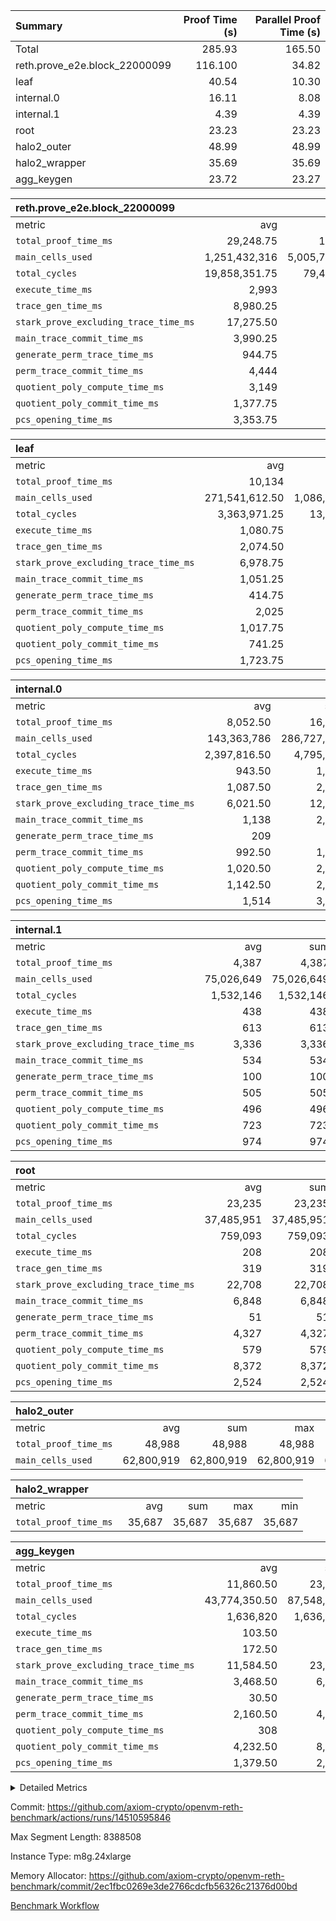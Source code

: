 | Summary | Proof Time (s) | Parallel Proof Time (s) |
|:---|---:|---:|
| Total |  285.93 |  165.50 |
| reth.prove_e2e.block_22000099 |  116.100 |  34.82 |
| leaf |  40.54 |  10.30 |
| internal.0 |  16.11 |  8.08 |
| internal.1 |  4.39 |  4.39 |
| root |  23.23 |  23.23 |
| halo2_outer |  48.99 |  48.99 |
| halo2_wrapper |  35.69 |  35.69 |
| agg_keygen |  23.72 |  23.27 |


| reth.prove_e2e.block_22000099 |||||
|:---|---:|---:|---:|---:|
|metric|avg|sum|max|min|
| `total_proof_time_ms ` |  29,248.75 |  116,995 |  34,818 |  25,557 |
| `main_cells_used     ` |  1,251,432,316 |  5,005,729,264 |  1,697,145,316 |  995,128,232 |
| `total_cycles        ` |  19,858,351.75 |  79,433,407 |  23,768,027 |  13,136,805 |
| `execute_time_ms     ` |  2,993 |  11,972 |  3,980 |  1,997 |
| `trace_gen_time_ms   ` |  8,980.25 |  35,921 |  10,255 |  7,056 |
| `stark_prove_excluding_trace_time_ms` |  17,275.50 |  69,102 |  20,860 |  14,210 |
| `main_trace_commit_time_ms` |  3,990.25 |  15,961 |  5,221 |  2,858 |
| `generate_perm_trace_time_ms` |  944.75 |  3,779 |  1,042 |  889 |
| `perm_trace_commit_time_ms` |  4,444 |  17,776 |  5,319 |  3,897 |
| `quotient_poly_compute_time_ms` |  3,149 |  12,596 |  4,229 |  2,105 |
| `quotient_poly_commit_time_ms` |  1,377.75 |  5,511 |  1,468 |  1,248 |
| `pcs_opening_time_ms ` |  3,353.75 |  13,415 |  3,593 |  3,090 |

| leaf |||||
|:---|---:|---:|---:|---:|
|metric|avg|sum|max|min|
| `total_proof_time_ms ` |  10,134 |  40,536 |  10,300 |  9,842 |
| `main_cells_used     ` |  271,541,612.50 |  1,086,166,450 |  278,595,987 |  250,809,302 |
| `total_cycles        ` |  3,363,971.25 |  13,455,885 |  3,461,146 |  3,077,195 |
| `execute_time_ms     ` |  1,080.75 |  4,323 |  1,107 |  1,007 |
| `trace_gen_time_ms   ` |  2,074.50 |  8,298 |  2,167 |  1,934 |
| `stark_prove_excluding_trace_time_ms` |  6,978.75 |  27,915 |  7,026 |  6,901 |
| `main_trace_commit_time_ms` |  1,051.25 |  4,205 |  1,059 |  1,036 |
| `generate_perm_trace_time_ms` |  414.75 |  1,659 |  427 |  402 |
| `perm_trace_commit_time_ms` |  2,025 |  8,100 |  2,036 |  2,010 |
| `quotient_poly_compute_time_ms` |  1,017.75 |  4,071 |  1,025 |  1,013 |
| `quotient_poly_commit_time_ms` |  741.25 |  2,965 |  745 |  736 |
| `pcs_opening_time_ms ` |  1,723.75 |  6,895 |  1,736 |  1,695 |

| internal.0 |||||
|:---|---:|---:|---:|---:|
|metric|avg|sum|max|min|
| `total_proof_time_ms ` |  8,052.50 |  16,105 |  8,080 |  8,025 |
| `main_cells_used     ` |  143,363,786 |  286,727,572 |  143,364,125 |  143,363,447 |
| `total_cycles        ` |  2,397,816.50 |  4,795,633 |  2,397,838 |  2,397,795 |
| `execute_time_ms     ` |  943.50 |  1,887 |  944 |  943 |
| `trace_gen_time_ms   ` |  1,087.50 |  2,175 |  1,103 |  1,072 |
| `stark_prove_excluding_trace_time_ms` |  6,021.50 |  12,043 |  6,033 |  6,010 |
| `main_trace_commit_time_ms` |  1,138 |  2,276 |  1,138 |  1,138 |
| `generate_perm_trace_time_ms` |  209 |  418 |  209 |  209 |
| `perm_trace_commit_time_ms` |  992.50 |  1,985 |  1,014 |  971 |
| `quotient_poly_compute_time_ms` |  1,020.50 |  2,041 |  1,024 |  1,017 |
| `quotient_poly_commit_time_ms` |  1,142.50 |  2,285 |  1,162 |  1,123 |
| `pcs_opening_time_ms ` |  1,514 |  3,028 |  1,526 |  1,502 |

| internal.1 |||||
|:---|---:|---:|---:|---:|
|metric|avg|sum|max|min|
| `total_proof_time_ms ` |  4,387 |  4,387 |  4,387 |  4,387 |
| `main_cells_used     ` |  75,026,649 |  75,026,649 |  75,026,649 |  75,026,649 |
| `total_cycles        ` |  1,532,146 |  1,532,146 |  1,532,146 |  1,532,146 |
| `execute_time_ms     ` |  438 |  438 |  438 |  438 |
| `trace_gen_time_ms   ` |  613 |  613 |  613 |  613 |
| `stark_prove_excluding_trace_time_ms` |  3,336 |  3,336 |  3,336 |  3,336 |
| `main_trace_commit_time_ms` |  534 |  534 |  534 |  534 |
| `generate_perm_trace_time_ms` |  100 |  100 |  100 |  100 |
| `perm_trace_commit_time_ms` |  505 |  505 |  505 |  505 |
| `quotient_poly_compute_time_ms` |  496 |  496 |  496 |  496 |
| `quotient_poly_commit_time_ms` |  723 |  723 |  723 |  723 |
| `pcs_opening_time_ms ` |  974 |  974 |  974 |  974 |

| root |||||
|:---|---:|---:|---:|---:|
|metric|avg|sum|max|min|
| `total_proof_time_ms ` |  23,235 |  23,235 |  23,235 |  23,235 |
| `main_cells_used     ` |  37,485,951 |  37,485,951 |  37,485,951 |  37,485,951 |
| `total_cycles        ` |  759,093 |  759,093 |  759,093 |  759,093 |
| `execute_time_ms     ` |  208 |  208 |  208 |  208 |
| `trace_gen_time_ms   ` |  319 |  319 |  319 |  319 |
| `stark_prove_excluding_trace_time_ms` |  22,708 |  22,708 |  22,708 |  22,708 |
| `main_trace_commit_time_ms` |  6,848 |  6,848 |  6,848 |  6,848 |
| `generate_perm_trace_time_ms` |  51 |  51 |  51 |  51 |
| `perm_trace_commit_time_ms` |  4,327 |  4,327 |  4,327 |  4,327 |
| `quotient_poly_compute_time_ms` |  579 |  579 |  579 |  579 |
| `quotient_poly_commit_time_ms` |  8,372 |  8,372 |  8,372 |  8,372 |
| `pcs_opening_time_ms ` |  2,524 |  2,524 |  2,524 |  2,524 |

| halo2_outer |||||
|:---|---:|---:|---:|---:|
|metric|avg|sum|max|min|
| `total_proof_time_ms ` |  48,988 |  48,988 |  48,988 |  48,988 |
| `main_cells_used     ` |  62,800,919 |  62,800,919 |  62,800,919 |  62,800,919 |

| halo2_wrapper |||||
|:---|---:|---:|---:|---:|
|metric|avg|sum|max|min|
| `total_proof_time_ms ` |  35,687 |  35,687 |  35,687 |  35,687 |

| agg_keygen |||||
|:---|---:|---:|---:|---:|
|metric|avg|sum|max|min|
| `total_proof_time_ms ` |  11,860.50 |  23,721 |  23,275 |  446 |
| `main_cells_used     ` |  43,774,350.50 |  87,548,701 |  86,882,785 |  665,916 |
| `total_cycles        ` |  1,636,820 |  1,636,820 |  1,636,820 |  1,636,820 |
| `execute_time_ms     ` |  103.50 |  207 |  207 |  0 |
| `trace_gen_time_ms   ` |  172.50 |  345 |  318 |  27 |
| `stark_prove_excluding_trace_time_ms` |  11,584.50 |  23,169 |  22,750 |  419 |
| `main_trace_commit_time_ms` |  3,468.50 |  6,937 |  6,885 |  52 |
| `generate_perm_trace_time_ms` |  30.50 |  61 |  51 |  10 |
| `perm_trace_commit_time_ms` |  2,160.50 |  4,321 |  4,272 |  49 |
| `quotient_poly_compute_time_ms` |  308 |  616 |  586 |  30 |
| `quotient_poly_commit_time_ms` |  4,232.50 |  8,465 |  8,403 |  62 |
| `pcs_opening_time_ms ` |  1,379.50 |  2,759 |  2,546 |  213 |



<details>
<summary>Detailed Metrics</summary>

| air_name | block_number | quotient_deg | interactions | constraints |
| --- | --- | --- | --- | --- |
| AccessAdapterAir<16> | 22000099 | 2 | 5 | 12 | 
| AccessAdapterAir<2> | 22000099 | 2 | 5 | 12 | 
| AccessAdapterAir<32> | 22000099 | 2 | 5 | 12 | 
| AccessAdapterAir<4> | 22000099 | 2 | 5 | 12 | 
| AccessAdapterAir<8> | 22000099 | 2 | 5 | 12 | 
| BitwiseOperationLookupAir<8> | 22000099 | 2 | 2 | 4 | 
| KeccakVmAir | 22000099 | 2 | 321 | 4,513 | 
| MemoryMerkleAir<8> | 22000099 | 2 | 4 | 39 | 
| PersistentBoundaryAir<8> | 22000099 | 2 | 3 | 7 | 
| PhantomAir | 22000099 | 2 | 3 | 5 | 
| Poseidon2PeripheryAir<BabyBearParameters>, 1> | 22000099 | 2 | 1 | 286 | 
| ProgramAir | 22000099 | 1 | 1 | 4 | 
| RangeTupleCheckerAir<2> | 22000099 | 1 | 1 | 4 | 
| Rv32HintStoreAir | 22000099 | 2 | 18 | 28 | 
| Sha256VmAir | 22000099 | 2 | 50 | 663 | 
| VariableRangeCheckerAir | 22000099 | 1 | 1 | 4 | 
| VmAirWrapper<Rv32BaseAluAdapterAir, BaseAluCoreAir<4, 8> | 22000099 | 2 | 20 | 37 | 
| VmAirWrapper<Rv32BaseAluAdapterAir, LessThanCoreAir<4, 8> | 22000099 | 2 | 18 | 40 | 
| VmAirWrapper<Rv32BaseAluAdapterAir, ShiftCoreAir<4, 8> | 22000099 | 2 | 24 | 91 | 
| VmAirWrapper<Rv32BranchAdapterAir, BranchEqualCoreAir<4> | 22000099 | 2 | 11 | 20 | 
| VmAirWrapper<Rv32BranchAdapterAir, BranchLessThanCoreAir<4, 8> | 22000099 | 2 | 13 | 35 | 
| VmAirWrapper<Rv32CondRdWriteAdapterAir, Rv32JalLuiCoreAir> | 22000099 | 2 | 10 | 18 | 
| VmAirWrapper<Rv32HeapAdapterAir<2, 32, 32>, BaseAluCoreAir<32, 8> | 22000099 | 2 | 61 | 126 | 
| VmAirWrapper<Rv32HeapAdapterAir<2, 32, 32>, LessThanCoreAir<32, 8> | 22000099 | 2 | 31 | 129 | 
| VmAirWrapper<Rv32HeapAdapterAir<2, 32, 32>, MultiplicationCoreAir<32, 8> | 22000099 | 2 | 61 | 57 | 
| VmAirWrapper<Rv32HeapAdapterAir<2, 32, 32>, ShiftCoreAir<32, 8> | 22000099 | 2 | 79 | 2,161 | 
| VmAirWrapper<Rv32HeapBranchAdapterAir<2, 32>, BranchEqualCoreAir<32> | 22000099 | 2 | 20 | 55 | 
| VmAirWrapper<Rv32HeapBranchAdapterAir<2, 32>, BranchLessThanCoreAir<32, 8> | 22000099 | 2 | 22 | 126 | 
| VmAirWrapper<Rv32IsEqualModAdapterAir<2, 1, 32, 32>, ModularIsEqualCoreAir<32, 4, 8> | 22000099 | 2 | 25 | 225 | 
| VmAirWrapper<Rv32IsEqualModAdapterAir<2, 3, 16, 48>, ModularIsEqualCoreAir<48, 4, 8> | 22000099 | 2 | 41 | 333 | 
| VmAirWrapper<Rv32JalrAdapterAir, Rv32JalrCoreAir> | 22000099 | 2 | 16 | 20 | 
| VmAirWrapper<Rv32LoadStoreAdapterAir, LoadSignExtendCoreAir<4, 8> | 22000099 | 2 | 18 | 33 | 
| VmAirWrapper<Rv32LoadStoreAdapterAir, LoadStoreCoreAir<4> | 22000099 | 2 | 17 | 40 | 
| VmAirWrapper<Rv32MultAdapterAir, DivRemCoreAir<4, 8> | 22000099 | 2 | 25 | 84 | 
| VmAirWrapper<Rv32MultAdapterAir, MulHCoreAir<4, 8> | 22000099 | 2 | 24 | 31 | 
| VmAirWrapper<Rv32MultAdapterAir, MultiplicationCoreAir<4, 8> | 22000099 | 2 | 19 | 19 | 
| VmAirWrapper<Rv32RdWriteAdapterAir, Rv32AuipcCoreAir> | 22000099 | 2 | 12 | 14 | 
| VmAirWrapper<Rv32VecHeapAdapterAir<1, 2, 2, 32, 32>, FieldExpressionCoreAir> | 22000099 | 2 | 415 | 480 | 
| VmAirWrapper<Rv32VecHeapAdapterAir<1, 6, 6, 16, 16>, FieldExpressionCoreAir> | 22000099 | 2 | 832 | 921 | 
| VmAirWrapper<Rv32VecHeapAdapterAir<2, 1, 1, 32, 32>, FieldExpressionCoreAir> | 22000099 | 2 | 158 | 190 | 
| VmAirWrapper<Rv32VecHeapAdapterAir<2, 2, 2, 32, 32>, FieldExpressionCoreAir> | 22000099 | 2 | 428 | 457 | 
| VmAirWrapper<Rv32VecHeapAdapterAir<2, 3, 3, 16, 16>, FieldExpressionCoreAir> | 22000099 | 2 | 246 | 288 | 
| VmAirWrapper<Rv32VecHeapAdapterAir<2, 6, 6, 16, 16>, FieldExpressionCoreAir> | 22000099 | 2 | 668 | 701 | 
| VmConnectorAir | 22000099 | 2 | 5 | 11 | 

| block_number | execute_time_ms |
| --- | --- |
| 22000099 | 207 | 

| group | air_name | block_number | rows | quotient_deg | prep_cols | perm_cols | main_cols | interactions | constraints | cells |
| --- | --- | --- | --- | --- | --- | --- | --- | --- | --- | --- |
| agg_keygen | AccessAdapterAir<16> | 22000099 |  | 2 |  |  |  | 5 | 12 |  | 
| agg_keygen | AccessAdapterAir<2> | 22000099 | 524,288 | 8 |  | 16 | 11 | 5 | 12 | 14,155,776 | 
| agg_keygen | AccessAdapterAir<32> | 22000099 |  | 2 |  |  |  | 5 | 12 |  | 
| agg_keygen | AccessAdapterAir<4> | 22000099 | 262,144 | 8 |  | 16 | 13 | 5 | 12 | 7,602,176 | 
| agg_keygen | AccessAdapterAir<8> | 22000099 | 8,192 | 8 |  | 16 | 17 | 5 | 12 | 270,336 | 
| agg_keygen | BitwiseOperationLookupAir<8> | 22000099 |  | 2 |  |  |  | 2 | 4 |  | 
| agg_keygen | FriReducedOpeningAir | 22000099 | 524,288 | 8 |  | 84 | 27 | 39 | 71 | 58,195,968 | 
| agg_keygen | JalRangeCheckAir | 22000099 | 65,536 | 8 |  | 28 | 12 | 9 | 14 | 2,621,440 | 
| agg_keygen | MemoryMerkleAir<8> | 22000099 |  | 2 |  |  |  | 4 | 39 |  | 
| agg_keygen | NativePoseidon2Air<BabyBearParameters>, 1> | 22000099 | 65,536 | 8 |  | 312 | 398 | 136 | 572 | 46,530,560 | 
| agg_keygen | PersistentBoundaryAir<8> | 22000099 |  | 2 |  |  |  | 3 | 7 |  | 
| agg_keygen | PhantomAir | 22000099 | 32,768 | 4 |  | 12 | 6 | 3 | 5 | 589,824 | 
| agg_keygen | Poseidon2PeripheryAir<BabyBearParameters>, 1> | 22000099 |  | 2 |  |  |  | 1 | 286 |  | 
| agg_keygen | ProgramAir | 22000099 | 131,072 | 1 |  | 8 | 10 | 1 | 4 | 2,359,296 | 
| agg_keygen | RangeTupleCheckerAir<2> | 22000099 |  | 1 |  |  |  | 1 | 4 |  | 
| agg_keygen | Rv32HintStoreAir | 22000099 |  | 2 |  |  |  | 18 | 28 |  | 
| agg_keygen | VariableRangeCheckerAir | 22000099 | 262,144 | 1 | 2 | 8 | 1 | 1 | 4 | 2,359,296 | 
| agg_keygen | VmAirWrapper<AluNativeAdapterAir, FieldArithmeticCoreAir> | 22000099 | 1,048,576 | 8 |  | 36 | 29 | 15 | 27 | 68,157,440 | 
| agg_keygen | VmAirWrapper<BranchNativeAdapterAir, BranchEqualCoreAir<1> | 22000099 | 262,144 | 8 |  | 28 | 23 | 11 | 25 | 13,369,344 | 
| agg_keygen | VmAirWrapper<NativeAdapterAir<2, 0>, PublicValuesCoreAir> | 22000099 | 64 | 8 |  | 28 | 27 | 11 | 30 | 3,520 | 
| agg_keygen | VmAirWrapper<NativeLoadStoreAdapterAir<1>, NativeLoadStoreCoreAir<1> | 22000099 | 524,288 | 8 |  | 40 | 21 | 15 | 20 | 31,981,568 | 
| agg_keygen | VmAirWrapper<NativeLoadStoreAdapterAir<4>, NativeLoadStoreCoreAir<4> | 22000099 | 131,072 | 8 |  | 40 | 27 | 15 | 20 | 8,781,824 | 
| agg_keygen | VmAirWrapper<NativeVectorizedAdapterAir<4>, FieldExtensionCoreAir> | 22000099 | 131,072 | 8 |  | 36 | 38 | 15 | 27 | 9,699,328 | 
| agg_keygen | VmAirWrapper<Rv32BaseAluAdapterAir, BaseAluCoreAir<4, 8> | 22000099 |  | 2 |  |  |  | 20 | 37 |  | 
| agg_keygen | VmAirWrapper<Rv32BaseAluAdapterAir, LessThanCoreAir<4, 8> | 22000099 |  | 2 |  |  |  | 18 | 40 |  | 
| agg_keygen | VmAirWrapper<Rv32BaseAluAdapterAir, ShiftCoreAir<4, 8> | 22000099 |  | 2 |  |  |  | 24 | 91 |  | 
| agg_keygen | VmAirWrapper<Rv32BranchAdapterAir, BranchEqualCoreAir<4> | 22000099 |  | 2 |  |  |  | 11 | 20 |  | 
| agg_keygen | VmAirWrapper<Rv32BranchAdapterAir, BranchLessThanCoreAir<4, 8> | 22000099 |  | 2 |  |  |  | 13 | 35 |  | 
| agg_keygen | VmAirWrapper<Rv32CondRdWriteAdapterAir, Rv32JalLuiCoreAir> | 22000099 |  | 2 |  |  |  | 10 | 18 |  | 
| agg_keygen | VmAirWrapper<Rv32JalrAdapterAir, Rv32JalrCoreAir> | 22000099 |  | 2 |  |  |  | 16 | 20 |  | 
| agg_keygen | VmAirWrapper<Rv32LoadStoreAdapterAir, LoadSignExtendCoreAir<4, 8> | 22000099 |  | 2 |  |  |  | 18 | 33 |  | 
| agg_keygen | VmAirWrapper<Rv32LoadStoreAdapterAir, LoadStoreCoreAir<4> | 22000099 |  | 2 |  |  |  | 17 | 40 |  | 
| agg_keygen | VmAirWrapper<Rv32MultAdapterAir, DivRemCoreAir<4, 8> | 22000099 |  | 2 |  |  |  | 25 | 84 |  | 
| agg_keygen | VmAirWrapper<Rv32MultAdapterAir, MulHCoreAir<4, 8> | 22000099 |  | 2 |  |  |  | 24 | 31 |  | 
| agg_keygen | VmAirWrapper<Rv32MultAdapterAir, MultiplicationCoreAir<4, 8> | 22000099 |  | 2 |  |  |  | 19 | 19 |  | 
| agg_keygen | VmAirWrapper<Rv32RdWriteAdapterAir, Rv32AuipcCoreAir> | 22000099 |  | 2 |  |  |  | 12 | 14 |  | 
| agg_keygen | VmConnectorAir | 22000099 | 2 | 8 | 1 | 16 | 5 | 5 | 11 | 42 | 
| agg_keygen | VolatileBoundaryAir | 22000099 | 131,072 | 8 |  | 20 | 12 | 7 | 19 | 4,194,304 | 

| group | air_name | block_number | idx | rows | prep_cols | perm_cols | main_cols | cells |
| --- | --- | --- | --- | --- | --- | --- | --- | --- |
| internal.0 | AccessAdapterAir<2> | 22000099 | 0 | 1,048,576 |  | 12 | 11 | 24,117,248 | 
| internal.0 | AccessAdapterAir<2> | 22000099 | 1 | 1,048,576 |  | 12 | 11 | 24,117,248 | 
| internal.0 | AccessAdapterAir<4> | 22000099 | 0 | 262,144 |  | 12 | 13 | 6,553,600 | 
| internal.0 | AccessAdapterAir<4> | 22000099 | 1 | 262,144 |  | 12 | 13 | 6,553,600 | 
| internal.0 | AccessAdapterAir<8> | 22000099 | 0 | 8,192 |  | 12 | 17 | 237,568 | 
| internal.0 | AccessAdapterAir<8> | 22000099 | 1 | 8,192 |  | 12 | 17 | 237,568 | 
| internal.0 | FriReducedOpeningAir | 22000099 | 0 | 1,048,576 |  | 44 | 27 | 74,448,896 | 
| internal.0 | FriReducedOpeningAir | 22000099 | 1 | 1,048,576 |  | 44 | 27 | 74,448,896 | 
| internal.0 | JalRangeCheckAir | 22000099 | 0 | 131,072 |  | 16 | 12 | 3,670,016 | 
| internal.0 | JalRangeCheckAir | 22000099 | 1 | 131,072 |  | 16 | 12 | 3,670,016 | 
| internal.0 | NativePoseidon2Air<BabyBearParameters>, 1> | 22000099 | 0 | 262,144 |  | 160 | 398 | 146,276,352 | 
| internal.0 | NativePoseidon2Air<BabyBearParameters>, 1> | 22000099 | 1 | 262,144 |  | 160 | 398 | 146,276,352 | 
| internal.0 | PhantomAir | 22000099 | 0 | 65,536 |  | 8 | 6 | 917,504 | 
| internal.0 | PhantomAir | 22000099 | 1 | 65,536 |  | 8 | 6 | 917,504 | 
| internal.0 | ProgramAir | 22000099 | 0 | 131,072 |  | 8 | 10 | 2,359,296 | 
| internal.0 | ProgramAir | 22000099 | 1 | 131,072 |  | 8 | 10 | 2,359,296 | 
| internal.0 | VariableRangeCheckerAir | 22000099 | 0 | 262,144 | 2 | 8 | 1 | 2,359,296 | 
| internal.0 | VariableRangeCheckerAir | 22000099 | 1 | 262,144 | 2 | 8 | 1 | 2,359,296 | 
| internal.0 | VmAirWrapper<AluNativeAdapterAir, FieldArithmeticCoreAir> | 22000099 | 0 | 2,097,152 |  | 20 | 29 | 102,760,448 | 
| internal.0 | VmAirWrapper<AluNativeAdapterAir, FieldArithmeticCoreAir> | 22000099 | 1 | 2,097,152 |  | 20 | 29 | 102,760,448 | 
| internal.0 | VmAirWrapper<BranchNativeAdapterAir, BranchEqualCoreAir<1> | 22000099 | 0 | 262,144 |  | 16 | 23 | 10,223,616 | 
| internal.0 | VmAirWrapper<BranchNativeAdapterAir, BranchEqualCoreAir<1> | 22000099 | 1 | 262,144 |  | 16 | 23 | 10,223,616 | 
| internal.0 | VmAirWrapper<NativeAdapterAir<2, 0>, PublicValuesCoreAir> | 22000099 | 0 | 64 |  | 16 | 23 | 2,496 | 
| internal.0 | VmAirWrapper<NativeAdapterAir<2, 0>, PublicValuesCoreAir> | 22000099 | 1 | 64 |  | 16 | 23 | 2,496 | 
| internal.0 | VmAirWrapper<NativeLoadStoreAdapterAir<1>, NativeLoadStoreCoreAir<1> | 22000099 | 0 | 524,288 |  | 24 | 21 | 23,592,960 | 
| internal.0 | VmAirWrapper<NativeLoadStoreAdapterAir<1>, NativeLoadStoreCoreAir<1> | 22000099 | 1 | 524,288 |  | 24 | 21 | 23,592,960 | 
| internal.0 | VmAirWrapper<NativeLoadStoreAdapterAir<4>, NativeLoadStoreCoreAir<4> | 22000099 | 0 | 262,144 |  | 24 | 27 | 13,369,344 | 
| internal.0 | VmAirWrapper<NativeLoadStoreAdapterAir<4>, NativeLoadStoreCoreAir<4> | 22000099 | 1 | 262,144 |  | 24 | 27 | 13,369,344 | 
| internal.0 | VmAirWrapper<NativeVectorizedAdapterAir<4>, FieldExtensionCoreAir> | 22000099 | 0 | 262,144 |  | 20 | 38 | 15,204,352 | 
| internal.0 | VmAirWrapper<NativeVectorizedAdapterAir<4>, FieldExtensionCoreAir> | 22000099 | 1 | 262,144 |  | 20 | 38 | 15,204,352 | 
| internal.0 | VmConnectorAir | 22000099 | 0 | 2 | 1 | 12 | 5 | 34 | 
| internal.0 | VmConnectorAir | 22000099 | 1 | 2 | 1 | 12 | 5 | 34 | 
| internal.0 | VolatileBoundaryAir | 22000099 | 0 | 262,144 |  | 12 | 12 | 6,291,456 | 
| internal.0 | VolatileBoundaryAir | 22000099 | 1 | 262,144 |  | 12 | 12 | 6,291,456 | 
| internal.1 | AccessAdapterAir<2> | 22000099 | 2 | 524,288 |  | 12 | 11 | 12,058,624 | 
| internal.1 | AccessAdapterAir<4> | 22000099 | 2 | 262,144 |  | 12 | 13 | 6,553,600 | 
| internal.1 | AccessAdapterAir<8> | 22000099 | 2 | 8,192 |  | 12 | 17 | 237,568 | 
| internal.1 | FriReducedOpeningAir | 22000099 | 2 | 262,144 |  | 44 | 27 | 18,612,224 | 
| internal.1 | JalRangeCheckAir | 22000099 | 2 | 65,536 |  | 16 | 12 | 1,835,008 | 
| internal.1 | NativePoseidon2Air<BabyBearParameters>, 1> | 22000099 | 2 | 65,536 |  | 160 | 398 | 36,569,088 | 
| internal.1 | PhantomAir | 22000099 | 2 | 16,384 |  | 8 | 6 | 229,376 | 
| internal.1 | ProgramAir | 22000099 | 2 | 131,072 |  | 8 | 10 | 2,359,296 | 
| internal.1 | VariableRangeCheckerAir | 22000099 | 2 | 262,144 | 2 | 8 | 1 | 2,359,296 | 
| internal.1 | VmAirWrapper<AluNativeAdapterAir, FieldArithmeticCoreAir> | 22000099 | 2 | 1,048,576 |  | 20 | 29 | 51,380,224 | 
| internal.1 | VmAirWrapper<BranchNativeAdapterAir, BranchEqualCoreAir<1> | 22000099 | 2 | 262,144 |  | 16 | 23 | 10,223,616 | 
| internal.1 | VmAirWrapper<NativeAdapterAir<2, 0>, PublicValuesCoreAir> | 22000099 | 2 | 64 |  | 16 | 23 | 2,496 | 
| internal.1 | VmAirWrapper<NativeLoadStoreAdapterAir<1>, NativeLoadStoreCoreAir<1> | 22000099 | 2 | 524,288 |  | 24 | 21 | 23,592,960 | 
| internal.1 | VmAirWrapper<NativeLoadStoreAdapterAir<4>, NativeLoadStoreCoreAir<4> | 22000099 | 2 | 131,072 |  | 24 | 27 | 6,684,672 | 
| internal.1 | VmAirWrapper<NativeVectorizedAdapterAir<4>, FieldExtensionCoreAir> | 22000099 | 2 | 131,072 |  | 20 | 38 | 7,602,176 | 
| internal.1 | VmConnectorAir | 22000099 | 2 | 2 | 1 | 12 | 5 | 34 | 
| internal.1 | VolatileBoundaryAir | 22000099 | 2 | 131,072 |  | 12 | 12 | 3,145,728 | 
| leaf | AccessAdapterAir<2> | 22000099 | 0 | 2,097,152 |  | 16 | 11 | 56,623,104 | 
| leaf | AccessAdapterAir<2> | 22000099 | 1 | 2,097,152 |  | 16 | 11 | 56,623,104 | 
| leaf | AccessAdapterAir<2> | 22000099 | 2 | 2,097,152 |  | 16 | 11 | 56,623,104 | 
| leaf | AccessAdapterAir<2> | 22000099 | 3 | 2,097,152 |  | 16 | 11 | 56,623,104 | 
| leaf | AccessAdapterAir<4> | 22000099 | 0 | 1,048,576 |  | 16 | 13 | 30,408,704 | 
| leaf | AccessAdapterAir<4> | 22000099 | 1 | 1,048,576 |  | 16 | 13 | 30,408,704 | 
| leaf | AccessAdapterAir<4> | 22000099 | 2 | 1,048,576 |  | 16 | 13 | 30,408,704 | 
| leaf | AccessAdapterAir<4> | 22000099 | 3 | 1,048,576 |  | 16 | 13 | 30,408,704 | 
| leaf | AccessAdapterAir<8> | 22000099 | 0 | 32,768 |  | 16 | 17 | 1,081,344 | 
| leaf | AccessAdapterAir<8> | 22000099 | 1 | 32,768 |  | 16 | 17 | 1,081,344 | 
| leaf | AccessAdapterAir<8> | 22000099 | 2 | 32,768 |  | 16 | 17 | 1,081,344 | 
| leaf | AccessAdapterAir<8> | 22000099 | 3 | 32,768 |  | 16 | 17 | 1,081,344 | 
| leaf | FriReducedOpeningAir | 22000099 | 0 | 4,194,304 |  | 84 | 27 | 465,567,744 | 
| leaf | FriReducedOpeningAir | 22000099 | 1 | 4,194,304 |  | 84 | 27 | 465,567,744 | 
| leaf | FriReducedOpeningAir | 22000099 | 2 | 4,194,304 |  | 84 | 27 | 465,567,744 | 
| leaf | FriReducedOpeningAir | 22000099 | 3 | 4,194,304 |  | 84 | 27 | 465,567,744 | 
| leaf | JalRangeCheckAir | 22000099 | 0 | 65,536 |  | 28 | 12 | 2,621,440 | 
| leaf | JalRangeCheckAir | 22000099 | 1 | 65,536 |  | 28 | 12 | 2,621,440 | 
| leaf | JalRangeCheckAir | 22000099 | 2 | 65,536 |  | 28 | 12 | 2,621,440 | 
| leaf | JalRangeCheckAir | 22000099 | 3 | 65,536 |  | 28 | 12 | 2,621,440 | 
| leaf | NativePoseidon2Air<BabyBearParameters>, 1> | 22000099 | 0 | 262,144 |  | 312 | 398 | 186,122,240 | 
| leaf | NativePoseidon2Air<BabyBearParameters>, 1> | 22000099 | 1 | 262,144 |  | 312 | 398 | 186,122,240 | 
| leaf | NativePoseidon2Air<BabyBearParameters>, 1> | 22000099 | 2 | 262,144 |  | 312 | 398 | 186,122,240 | 
| leaf | NativePoseidon2Air<BabyBearParameters>, 1> | 22000099 | 3 | 262,144 |  | 312 | 398 | 186,122,240 | 
| leaf | PhantomAir | 22000099 | 0 | 32,768 |  | 12 | 6 | 589,824 | 
| leaf | PhantomAir | 22000099 | 1 | 32,768 |  | 12 | 6 | 589,824 | 
| leaf | PhantomAir | 22000099 | 2 | 32,768 |  | 12 | 6 | 589,824 | 
| leaf | PhantomAir | 22000099 | 3 | 32,768 |  | 12 | 6 | 589,824 | 
| leaf | ProgramAir | 22000099 | 0 | 2,097,152 |  | 8 | 10 | 37,748,736 | 
| leaf | ProgramAir | 22000099 | 1 | 2,097,152 |  | 8 | 10 | 37,748,736 | 
| leaf | ProgramAir | 22000099 | 2 | 2,097,152 |  | 8 | 10 | 37,748,736 | 
| leaf | ProgramAir | 22000099 | 3 | 2,097,152 |  | 8 | 10 | 37,748,736 | 
| leaf | VariableRangeCheckerAir | 22000099 | 0 | 262,144 | 2 | 8 | 1 | 2,359,296 | 
| leaf | VariableRangeCheckerAir | 22000099 | 1 | 262,144 | 2 | 8 | 1 | 2,359,296 | 
| leaf | VariableRangeCheckerAir | 22000099 | 2 | 262,144 | 2 | 8 | 1 | 2,359,296 | 
| leaf | VariableRangeCheckerAir | 22000099 | 3 | 262,144 | 2 | 8 | 1 | 2,359,296 | 
| leaf | VmAirWrapper<AluNativeAdapterAir, FieldArithmeticCoreAir> | 22000099 | 0 | 2,097,152 |  | 36 | 29 | 136,314,880 | 
| leaf | VmAirWrapper<AluNativeAdapterAir, FieldArithmeticCoreAir> | 22000099 | 1 | 2,097,152 |  | 36 | 29 | 136,314,880 | 
| leaf | VmAirWrapper<AluNativeAdapterAir, FieldArithmeticCoreAir> | 22000099 | 2 | 2,097,152 |  | 36 | 29 | 136,314,880 | 
| leaf | VmAirWrapper<AluNativeAdapterAir, FieldArithmeticCoreAir> | 22000099 | 3 | 2,097,152 |  | 36 | 29 | 136,314,880 | 
| leaf | VmAirWrapper<BranchNativeAdapterAir, BranchEqualCoreAir<1> | 22000099 | 0 | 524,288 |  | 28 | 23 | 26,738,688 | 
| leaf | VmAirWrapper<BranchNativeAdapterAir, BranchEqualCoreAir<1> | 22000099 | 1 | 524,288 |  | 28 | 23 | 26,738,688 | 
| leaf | VmAirWrapper<BranchNativeAdapterAir, BranchEqualCoreAir<1> | 22000099 | 2 | 524,288 |  | 28 | 23 | 26,738,688 | 
| leaf | VmAirWrapper<BranchNativeAdapterAir, BranchEqualCoreAir<1> | 22000099 | 3 | 524,288 |  | 28 | 23 | 26,738,688 | 
| leaf | VmAirWrapper<NativeAdapterAir<2, 0>, PublicValuesCoreAir> | 22000099 | 0 | 64 |  | 28 | 27 | 3,520 | 
| leaf | VmAirWrapper<NativeAdapterAir<2, 0>, PublicValuesCoreAir> | 22000099 | 1 | 64 |  | 28 | 27 | 3,520 | 
| leaf | VmAirWrapper<NativeAdapterAir<2, 0>, PublicValuesCoreAir> | 22000099 | 2 | 64 |  | 28 | 27 | 3,520 | 
| leaf | VmAirWrapper<NativeAdapterAir<2, 0>, PublicValuesCoreAir> | 22000099 | 3 | 64 |  | 28 | 27 | 3,520 | 
| leaf | VmAirWrapper<NativeLoadStoreAdapterAir<1>, NativeLoadStoreCoreAir<1> | 22000099 | 0 | 1,048,576 |  | 40 | 21 | 63,963,136 | 
| leaf | VmAirWrapper<NativeLoadStoreAdapterAir<1>, NativeLoadStoreCoreAir<1> | 22000099 | 1 | 1,048,576 |  | 40 | 21 | 63,963,136 | 
| leaf | VmAirWrapper<NativeLoadStoreAdapterAir<1>, NativeLoadStoreCoreAir<1> | 22000099 | 2 | 1,048,576 |  | 40 | 21 | 63,963,136 | 
| leaf | VmAirWrapper<NativeLoadStoreAdapterAir<1>, NativeLoadStoreCoreAir<1> | 22000099 | 3 | 1,048,576 |  | 40 | 21 | 63,963,136 | 
| leaf | VmAirWrapper<NativeLoadStoreAdapterAir<4>, NativeLoadStoreCoreAir<4> | 22000099 | 0 | 262,144 |  | 40 | 27 | 17,563,648 | 
| leaf | VmAirWrapper<NativeLoadStoreAdapterAir<4>, NativeLoadStoreCoreAir<4> | 22000099 | 1 | 262,144 |  | 40 | 27 | 17,563,648 | 
| leaf | VmAirWrapper<NativeLoadStoreAdapterAir<4>, NativeLoadStoreCoreAir<4> | 22000099 | 2 | 262,144 |  | 40 | 27 | 17,563,648 | 
| leaf | VmAirWrapper<NativeLoadStoreAdapterAir<4>, NativeLoadStoreCoreAir<4> | 22000099 | 3 | 262,144 |  | 40 | 27 | 17,563,648 | 
| leaf | VmAirWrapper<NativeVectorizedAdapterAir<4>, FieldExtensionCoreAir> | 22000099 | 0 | 262,144 |  | 36 | 38 | 19,398,656 | 
| leaf | VmAirWrapper<NativeVectorizedAdapterAir<4>, FieldExtensionCoreAir> | 22000099 | 1 | 524,288 |  | 36 | 38 | 38,797,312 | 
| leaf | VmAirWrapper<NativeVectorizedAdapterAir<4>, FieldExtensionCoreAir> | 22000099 | 2 | 524,288 |  | 36 | 38 | 38,797,312 | 
| leaf | VmAirWrapper<NativeVectorizedAdapterAir<4>, FieldExtensionCoreAir> | 22000099 | 3 | 524,288 |  | 36 | 38 | 38,797,312 | 
| leaf | VmConnectorAir | 22000099 | 0 | 2 | 1 | 16 | 5 | 42 | 
| leaf | VmConnectorAir | 22000099 | 1 | 2 | 1 | 16 | 5 | 42 | 
| leaf | VmConnectorAir | 22000099 | 2 | 2 | 1 | 16 | 5 | 42 | 
| leaf | VmConnectorAir | 22000099 | 3 | 2 | 1 | 16 | 5 | 42 | 
| leaf | VolatileBoundaryAir | 22000099 | 0 | 1,048,576 |  | 20 | 12 | 33,554,432 | 
| leaf | VolatileBoundaryAir | 22000099 | 1 | 1,048,576 |  | 20 | 12 | 33,554,432 | 
| leaf | VolatileBoundaryAir | 22000099 | 2 | 1,048,576 |  | 20 | 12 | 33,554,432 | 
| leaf | VolatileBoundaryAir | 22000099 | 3 | 1,048,576 |  | 20 | 12 | 33,554,432 | 
| root | AccessAdapterAir<2> | 22000099 | 0 | 262,144 |  | 8 | 11 | 4,980,736 | 
| root | AccessAdapterAir<4> | 22000099 | 0 | 131,072 |  | 8 | 13 | 2,752,512 | 
| root | AccessAdapterAir<8> | 22000099 | 0 | 4,096 |  | 8 | 17 | 102,400 | 
| root | FriReducedOpeningAir | 22000099 | 0 | 131,072 |  | 24 | 27 | 6,684,672 | 
| root | JalRangeCheckAir | 22000099 | 0 | 32,768 |  | 12 | 12 | 786,432 | 
| root | NativePoseidon2Air<BabyBearParameters>, 1> | 22000099 | 0 | 32,768 |  | 84 | 398 | 15,794,176 | 
| root | PhantomAir | 22000099 | 0 | 8,192 |  | 8 | 6 | 114,688 | 
| root | ProgramAir | 22000099 | 0 | 131,072 |  | 8 | 10 | 2,359,296 | 
| root | VariableRangeCheckerAir | 22000099 | 0 | 262,144 | 2 | 8 | 1 | 2,359,296 | 
| root | VmAirWrapper<AluNativeAdapterAir, FieldArithmeticCoreAir> | 22000099 | 0 | 524,288 |  | 12 | 29 | 21,495,808 | 
| root | VmAirWrapper<BranchNativeAdapterAir, BranchEqualCoreAir<1> | 22000099 | 0 | 131,072 |  | 12 | 23 | 4,587,520 | 
| root | VmAirWrapper<NativeAdapterAir<2, 0>, PublicValuesCoreAir> | 22000099 | 0 | 64 |  | 12 | 22 | 2,176 | 
| root | VmAirWrapper<NativeLoadStoreAdapterAir<1>, NativeLoadStoreCoreAir<1> | 22000099 | 0 | 262,144 |  | 16 | 21 | 9,699,328 | 
| root | VmAirWrapper<NativeLoadStoreAdapterAir<4>, NativeLoadStoreCoreAir<4> | 22000099 | 0 | 65,536 |  | 16 | 27 | 2,818,048 | 
| root | VmAirWrapper<NativeVectorizedAdapterAir<4>, FieldExtensionCoreAir> | 22000099 | 0 | 65,536 |  | 12 | 38 | 3,276,800 | 
| root | VmConnectorAir | 22000099 | 0 | 2 | 1 | 8 | 5 | 26 | 
| root | VolatileBoundaryAir | 22000099 | 0 | 131,072 |  | 8 | 12 | 2,621,440 | 

| group | air_name | block_number | segment | rows | prep_cols | perm_cols | main_cols | cells |
| --- | --- | --- | --- | --- | --- | --- | --- | --- |
| agg_keygen | AccessAdapterAir<16> | 22000099 | 0 | 1 |  | 16 | 25 | 41 | 
| agg_keygen | AccessAdapterAir<2> | 22000099 | 0 | 1 |  | 16 | 11 | 27 | 
| agg_keygen | AccessAdapterAir<32> | 22000099 | 0 | 1 |  | 16 | 41 | 57 | 
| agg_keygen | AccessAdapterAir<4> | 22000099 | 0 | 1 |  | 16 | 13 | 29 | 
| agg_keygen | AccessAdapterAir<8> | 22000099 | 0 | 1 |  | 16 | 17 | 33 | 
| agg_keygen | BitwiseOperationLookupAir<8> | 22000099 | 0 | 65,536 | 3 | 8 | 2 | 655,360 | 
| agg_keygen | MemoryMerkleAir<8> | 22000099 | 0 | 64 |  | 16 | 32 | 3,072 | 
| agg_keygen | PersistentBoundaryAir<8> | 22000099 | 0 | 1 |  | 12 | 20 | 32 | 
| agg_keygen | PhantomAir | 22000099 | 0 | 1 |  | 12 | 6 | 18 | 
| agg_keygen | Poseidon2PeripheryAir<BabyBearParameters>, 1> | 22000099 | 0 | 32 |  | 8 | 300 | 9,856 | 
| agg_keygen | ProgramAir | 22000099 | 0 | 1 |  | 8 | 10 | 18 | 
| agg_keygen | RangeTupleCheckerAir<2> | 22000099 | 0 | 524,288 | 2 | 8 | 1 | 4,718,592 | 
| agg_keygen | Rv32HintStoreAir | 22000099 | 0 | 1 |  | 44 | 32 | 76 | 
| agg_keygen | VariableRangeCheckerAir | 22000099 | 0 | 262,144 | 2 | 8 | 1 | 2,359,296 | 
| agg_keygen | VmAirWrapper<Rv32BaseAluAdapterAir, BaseAluCoreAir<4, 8> | 22000099 | 0 | 1 |  | 52 | 36 | 88 | 
| agg_keygen | VmAirWrapper<Rv32BaseAluAdapterAir, LessThanCoreAir<4, 8> | 22000099 | 0 | 1 |  | 40 | 37 | 77 | 
| agg_keygen | VmAirWrapper<Rv32BaseAluAdapterAir, ShiftCoreAir<4, 8> | 22000099 | 0 | 1 |  | 52 | 53 | 105 | 
| agg_keygen | VmAirWrapper<Rv32BranchAdapterAir, BranchEqualCoreAir<4> | 22000099 | 0 | 1 |  | 28 | 26 | 54 | 
| agg_keygen | VmAirWrapper<Rv32BranchAdapterAir, BranchLessThanCoreAir<4, 8> | 22000099 | 0 | 1 |  | 32 | 32 | 64 | 
| agg_keygen | VmAirWrapper<Rv32CondRdWriteAdapterAir, Rv32JalLuiCoreAir> | 22000099 | 0 | 1 |  | 28 | 18 | 46 | 
| agg_keygen | VmAirWrapper<Rv32JalrAdapterAir, Rv32JalrCoreAir> | 22000099 | 0 | 1 |  | 36 | 28 | 64 | 
| agg_keygen | VmAirWrapper<Rv32LoadStoreAdapterAir, LoadSignExtendCoreAir<4, 8> | 22000099 | 0 | 1 |  | 52 | 36 | 88 | 
| agg_keygen | VmAirWrapper<Rv32LoadStoreAdapterAir, LoadStoreCoreAir<4> | 22000099 | 0 | 1 |  | 52 | 41 | 93 | 
| agg_keygen | VmAirWrapper<Rv32MultAdapterAir, DivRemCoreAir<4, 8> | 22000099 | 0 | 1 |  | 72 | 59 | 131 | 
| agg_keygen | VmAirWrapper<Rv32MultAdapterAir, MulHCoreAir<4, 8> | 22000099 | 0 | 1 |  | 72 | 39 | 111 | 
| agg_keygen | VmAirWrapper<Rv32MultAdapterAir, MultiplicationCoreAir<4, 8> | 22000099 | 0 | 1 |  | 52 | 31 | 83 | 
| agg_keygen | VmAirWrapper<Rv32RdWriteAdapterAir, Rv32AuipcCoreAir> | 22000099 | 0 | 1 |  | 28 | 20 | 48 | 
| agg_keygen | VmConnectorAir | 22000099 | 0 | 2 | 1 | 16 | 5 | 42 | 
| reth.prove_e2e.block_22000099 | AccessAdapterAir<16> | 22000099 | 0 | 64 |  | 16 | 25 | 2,624 | 
| reth.prove_e2e.block_22000099 | AccessAdapterAir<16> | 22000099 | 1 | 262,144 |  | 16 | 25 | 10,747,904 | 
| reth.prove_e2e.block_22000099 | AccessAdapterAir<16> | 22000099 | 2 | 262,144 |  | 16 | 25 | 10,747,904 | 
| reth.prove_e2e.block_22000099 | AccessAdapterAir<16> | 22000099 | 3 | 131,072 |  | 16 | 25 | 5,373,952 | 
| reth.prove_e2e.block_22000099 | AccessAdapterAir<2> | 22000099 | 1 | 64 |  | 16 | 11 | 1,728 | 
| reth.prove_e2e.block_22000099 | AccessAdapterAir<2> | 22000099 | 2 | 1,024 |  | 16 | 11 | 27,648 | 
| reth.prove_e2e.block_22000099 | AccessAdapterAir<2> | 22000099 | 3 | 131,072 |  | 16 | 11 | 3,538,944 | 
| reth.prove_e2e.block_22000099 | AccessAdapterAir<32> | 22000099 | 0 | 32 |  | 16 | 41 | 1,824 | 
| reth.prove_e2e.block_22000099 | AccessAdapterAir<32> | 22000099 | 1 | 131,072 |  | 16 | 41 | 7,471,104 | 
| reth.prove_e2e.block_22000099 | AccessAdapterAir<32> | 22000099 | 2 | 131,072 |  | 16 | 41 | 7,471,104 | 
| reth.prove_e2e.block_22000099 | AccessAdapterAir<32> | 22000099 | 3 | 65,536 |  | 16 | 41 | 3,735,552 | 
| reth.prove_e2e.block_22000099 | AccessAdapterAir<4> | 22000099 | 0 | 64 |  | 16 | 13 | 1,856 | 
| reth.prove_e2e.block_22000099 | AccessAdapterAir<4> | 22000099 | 1 | 32 |  | 16 | 13 | 928 | 
| reth.prove_e2e.block_22000099 | AccessAdapterAir<4> | 22000099 | 2 | 1,024 |  | 16 | 13 | 29,696 | 
| reth.prove_e2e.block_22000099 | AccessAdapterAir<4> | 22000099 | 3 | 65,536 |  | 16 | 13 | 1,900,544 | 
| reth.prove_e2e.block_22000099 | AccessAdapterAir<8> | 22000099 | 0 | 1,048,576 |  | 16 | 17 | 34,603,008 | 
| reth.prove_e2e.block_22000099 | AccessAdapterAir<8> | 22000099 | 1 | 2,097,152 |  | 16 | 17 | 69,206,016 | 
| reth.prove_e2e.block_22000099 | AccessAdapterAir<8> | 22000099 | 2 | 2,097,152 |  | 16 | 17 | 69,206,016 | 
| reth.prove_e2e.block_22000099 | AccessAdapterAir<8> | 22000099 | 3 | 1,048,576 |  | 16 | 17 | 34,603,008 | 
| reth.prove_e2e.block_22000099 | BitwiseOperationLookupAir<8> | 22000099 | 0 | 65,536 | 3 | 8 | 2 | 655,360 | 
| reth.prove_e2e.block_22000099 | BitwiseOperationLookupAir<8> | 22000099 | 1 | 65,536 | 3 | 8 | 2 | 655,360 | 
| reth.prove_e2e.block_22000099 | BitwiseOperationLookupAir<8> | 22000099 | 2 | 65,536 | 3 | 8 | 2 | 655,360 | 
| reth.prove_e2e.block_22000099 | BitwiseOperationLookupAir<8> | 22000099 | 3 | 65,536 | 3 | 8 | 2 | 655,360 | 
| reth.prove_e2e.block_22000099 | KeccakVmAir | 22000099 | 0 | 1 |  | 1,056 | 3,163 | 4,219 | 
| reth.prove_e2e.block_22000099 | KeccakVmAir | 22000099 | 1 | 262,144 |  | 1,056 | 3,163 | 1,105,985,536 | 
| reth.prove_e2e.block_22000099 | KeccakVmAir | 22000099 | 2 | 16,384 |  | 1,056 | 3,163 | 69,124,096 | 
| reth.prove_e2e.block_22000099 | KeccakVmAir | 22000099 | 3 | 262,144 |  | 1,056 | 3,163 | 1,105,985,536 | 
| reth.prove_e2e.block_22000099 | MemoryMerkleAir<8> | 22000099 | 0 | 1,048,576 |  | 16 | 32 | 50,331,648 | 
| reth.prove_e2e.block_22000099 | MemoryMerkleAir<8> | 22000099 | 1 | 1,048,576 |  | 16 | 32 | 50,331,648 | 
| reth.prove_e2e.block_22000099 | MemoryMerkleAir<8> | 22000099 | 2 | 1,048,576 |  | 16 | 32 | 50,331,648 | 
| reth.prove_e2e.block_22000099 | MemoryMerkleAir<8> | 22000099 | 3 | 1,048,576 |  | 16 | 32 | 50,331,648 | 
| reth.prove_e2e.block_22000099 | PersistentBoundaryAir<8> | 22000099 | 0 | 1,048,576 |  | 12 | 20 | 33,554,432 | 
| reth.prove_e2e.block_22000099 | PersistentBoundaryAir<8> | 22000099 | 1 | 1,048,576 |  | 12 | 20 | 33,554,432 | 
| reth.prove_e2e.block_22000099 | PersistentBoundaryAir<8> | 22000099 | 2 | 1,048,576 |  | 12 | 20 | 33,554,432 | 
| reth.prove_e2e.block_22000099 | PersistentBoundaryAir<8> | 22000099 | 3 | 1,048,576 |  | 12 | 20 | 33,554,432 | 
| reth.prove_e2e.block_22000099 | PhantomAir | 22000099 | 0 | 4 |  | 12 | 6 | 72 | 
| reth.prove_e2e.block_22000099 | PhantomAir | 22000099 | 1 | 128 |  | 12 | 6 | 2,304 | 
| reth.prove_e2e.block_22000099 | PhantomAir | 22000099 | 2 | 128 |  | 12 | 6 | 2,304 | 
| reth.prove_e2e.block_22000099 | PhantomAir | 22000099 | 3 | 32 |  | 12 | 6 | 576 | 
| reth.prove_e2e.block_22000099 | Poseidon2PeripheryAir<BabyBearParameters>, 1> | 22000099 | 0 | 1,048,576 |  | 8 | 300 | 322,961,408 | 
| reth.prove_e2e.block_22000099 | Poseidon2PeripheryAir<BabyBearParameters>, 1> | 22000099 | 1 | 1,048,576 |  | 8 | 300 | 322,961,408 | 
| reth.prove_e2e.block_22000099 | Poseidon2PeripheryAir<BabyBearParameters>, 1> | 22000099 | 2 | 524,288 |  | 8 | 300 | 161,480,704 | 
| reth.prove_e2e.block_22000099 | Poseidon2PeripheryAir<BabyBearParameters>, 1> | 22000099 | 3 | 1,048,576 |  | 8 | 300 | 322,961,408 | 
| reth.prove_e2e.block_22000099 | ProgramAir | 22000099 | 0 | 524,288 |  | 8 | 10 | 9,437,184 | 
| reth.prove_e2e.block_22000099 | ProgramAir | 22000099 | 1 | 524,288 |  | 8 | 10 | 9,437,184 | 
| reth.prove_e2e.block_22000099 | ProgramAir | 22000099 | 2 | 524,288 |  | 8 | 10 | 9,437,184 | 
| reth.prove_e2e.block_22000099 | ProgramAir | 22000099 | 3 | 524,288 |  | 8 | 10 | 9,437,184 | 
| reth.prove_e2e.block_22000099 | RangeTupleCheckerAir<2> | 22000099 | 0 | 2,097,152 | 2 | 8 | 1 | 18,874,368 | 
| reth.prove_e2e.block_22000099 | RangeTupleCheckerAir<2> | 22000099 | 1 | 2,097,152 | 2 | 8 | 1 | 18,874,368 | 
| reth.prove_e2e.block_22000099 | RangeTupleCheckerAir<2> | 22000099 | 2 | 2,097,152 | 2 | 8 | 1 | 18,874,368 | 
| reth.prove_e2e.block_22000099 | RangeTupleCheckerAir<2> | 22000099 | 3 | 2,097,152 | 2 | 8 | 1 | 18,874,368 | 
| reth.prove_e2e.block_22000099 | Rv32HintStoreAir | 22000099 | 0 | 524,288 |  | 44 | 32 | 39,845,888 | 
| reth.prove_e2e.block_22000099 | Rv32HintStoreAir | 22000099 | 1 | 524,288 |  | 44 | 32 | 39,845,888 | 
| reth.prove_e2e.block_22000099 | Rv32HintStoreAir | 22000099 | 2 | 256 |  | 44 | 32 | 19,456 | 
| reth.prove_e2e.block_22000099 | Rv32HintStoreAir | 22000099 | 3 | 32 |  | 44 | 32 | 2,432 | 
| reth.prove_e2e.block_22000099 | VariableRangeCheckerAir | 22000099 | 0 | 262,144 | 2 | 8 | 1 | 2,359,296 | 
| reth.prove_e2e.block_22000099 | VariableRangeCheckerAir | 22000099 | 1 | 262,144 | 2 | 8 | 1 | 2,359,296 | 
| reth.prove_e2e.block_22000099 | VariableRangeCheckerAir | 22000099 | 2 | 262,144 | 2 | 8 | 1 | 2,359,296 | 
| reth.prove_e2e.block_22000099 | VariableRangeCheckerAir | 22000099 | 3 | 262,144 | 2 | 8 | 1 | 2,359,296 | 
| reth.prove_e2e.block_22000099 | VmAirWrapper<Rv32BaseAluAdapterAir, BaseAluCoreAir<4, 8> | 22000099 | 0 | 8,388,608 |  | 52 | 36 | 738,197,504 | 
| reth.prove_e2e.block_22000099 | VmAirWrapper<Rv32BaseAluAdapterAir, BaseAluCoreAir<4, 8> | 22000099 | 1 | 8,388,608 |  | 52 | 36 | 738,197,504 | 
| reth.prove_e2e.block_22000099 | VmAirWrapper<Rv32BaseAluAdapterAir, BaseAluCoreAir<4, 8> | 22000099 | 2 | 8,388,608 |  | 52 | 36 | 738,197,504 | 
| reth.prove_e2e.block_22000099 | VmAirWrapper<Rv32BaseAluAdapterAir, BaseAluCoreAir<4, 8> | 22000099 | 3 | 8,388,608 |  | 52 | 36 | 738,197,504 | 
| reth.prove_e2e.block_22000099 | VmAirWrapper<Rv32BaseAluAdapterAir, LessThanCoreAir<4, 8> | 22000099 | 0 | 524,288 |  | 40 | 37 | 40,370,176 | 
| reth.prove_e2e.block_22000099 | VmAirWrapper<Rv32BaseAluAdapterAir, LessThanCoreAir<4, 8> | 22000099 | 1 | 524,288 |  | 40 | 37 | 40,370,176 | 
| reth.prove_e2e.block_22000099 | VmAirWrapper<Rv32BaseAluAdapterAir, LessThanCoreAir<4, 8> | 22000099 | 2 | 524,288 |  | 40 | 37 | 40,370,176 | 
| reth.prove_e2e.block_22000099 | VmAirWrapper<Rv32BaseAluAdapterAir, LessThanCoreAir<4, 8> | 22000099 | 3 | 524,288 |  | 40 | 37 | 40,370,176 | 
| reth.prove_e2e.block_22000099 | VmAirWrapper<Rv32BaseAluAdapterAir, ShiftCoreAir<4, 8> | 22000099 | 0 | 1,048,576 |  | 52 | 53 | 110,100,480 | 
| reth.prove_e2e.block_22000099 | VmAirWrapper<Rv32BaseAluAdapterAir, ShiftCoreAir<4, 8> | 22000099 | 1 | 2,097,152 |  | 52 | 53 | 220,200,960 | 
| reth.prove_e2e.block_22000099 | VmAirWrapper<Rv32BaseAluAdapterAir, ShiftCoreAir<4, 8> | 22000099 | 2 | 2,097,152 |  | 52 | 53 | 220,200,960 | 
| reth.prove_e2e.block_22000099 | VmAirWrapper<Rv32BaseAluAdapterAir, ShiftCoreAir<4, 8> | 22000099 | 3 | 1,048,576 |  | 52 | 53 | 110,100,480 | 
| reth.prove_e2e.block_22000099 | VmAirWrapper<Rv32BranchAdapterAir, BranchEqualCoreAir<4> | 22000099 | 0 | 2,097,152 |  | 28 | 26 | 113,246,208 | 
| reth.prove_e2e.block_22000099 | VmAirWrapper<Rv32BranchAdapterAir, BranchEqualCoreAir<4> | 22000099 | 1 | 2,097,152 |  | 28 | 26 | 113,246,208 | 
| reth.prove_e2e.block_22000099 | VmAirWrapper<Rv32BranchAdapterAir, BranchEqualCoreAir<4> | 22000099 | 2 | 2,097,152 |  | 28 | 26 | 113,246,208 | 
| reth.prove_e2e.block_22000099 | VmAirWrapper<Rv32BranchAdapterAir, BranchEqualCoreAir<4> | 22000099 | 3 | 2,097,152 |  | 28 | 26 | 113,246,208 | 
| reth.prove_e2e.block_22000099 | VmAirWrapper<Rv32BranchAdapterAir, BranchLessThanCoreAir<4, 8> | 22000099 | 0 | 1,048,576 |  | 32 | 32 | 67,108,864 | 
| reth.prove_e2e.block_22000099 | VmAirWrapper<Rv32BranchAdapterAir, BranchLessThanCoreAir<4, 8> | 22000099 | 1 | 2,097,152 |  | 32 | 32 | 134,217,728 | 
| reth.prove_e2e.block_22000099 | VmAirWrapper<Rv32BranchAdapterAir, BranchLessThanCoreAir<4, 8> | 22000099 | 2 | 4,194,304 |  | 32 | 32 | 268,435,456 | 
| reth.prove_e2e.block_22000099 | VmAirWrapper<Rv32BranchAdapterAir, BranchLessThanCoreAir<4, 8> | 22000099 | 3 | 524,288 |  | 32 | 32 | 33,554,432 | 
| reth.prove_e2e.block_22000099 | VmAirWrapper<Rv32CondRdWriteAdapterAir, Rv32JalLuiCoreAir> | 22000099 | 0 | 1,048,576 |  | 28 | 18 | 48,234,496 | 
| reth.prove_e2e.block_22000099 | VmAirWrapper<Rv32CondRdWriteAdapterAir, Rv32JalLuiCoreAir> | 22000099 | 1 | 524,288 |  | 28 | 18 | 24,117,248 | 
| reth.prove_e2e.block_22000099 | VmAirWrapper<Rv32CondRdWriteAdapterAir, Rv32JalLuiCoreAir> | 22000099 | 2 | 524,288 |  | 28 | 18 | 24,117,248 | 
| reth.prove_e2e.block_22000099 | VmAirWrapper<Rv32CondRdWriteAdapterAir, Rv32JalLuiCoreAir> | 22000099 | 3 | 262,144 |  | 28 | 18 | 12,058,624 | 
| reth.prove_e2e.block_22000099 | VmAirWrapper<Rv32HeapAdapterAir<2, 32, 32>, BaseAluCoreAir<32, 8> | 22000099 | 1 | 4,096 |  | 192 | 168 | 1,474,560 | 
| reth.prove_e2e.block_22000099 | VmAirWrapper<Rv32HeapAdapterAir<2, 32, 32>, BaseAluCoreAir<32, 8> | 22000099 | 2 | 16,384 |  | 192 | 168 | 5,898,240 | 
| reth.prove_e2e.block_22000099 | VmAirWrapper<Rv32HeapAdapterAir<2, 32, 32>, BaseAluCoreAir<32, 8> | 22000099 | 3 | 8,192 |  | 192 | 168 | 2,949,120 | 
| reth.prove_e2e.block_22000099 | VmAirWrapper<Rv32HeapAdapterAir<2, 32, 32>, LessThanCoreAir<32, 8> | 22000099 | 1 | 1,024 |  | 68 | 169 | 242,688 | 
| reth.prove_e2e.block_22000099 | VmAirWrapper<Rv32HeapAdapterAir<2, 32, 32>, LessThanCoreAir<32, 8> | 22000099 | 2 | 8,192 |  | 68 | 169 | 1,941,504 | 
| reth.prove_e2e.block_22000099 | VmAirWrapper<Rv32HeapAdapterAir<2, 32, 32>, LessThanCoreAir<32, 8> | 22000099 | 3 | 2,048 |  | 68 | 169 | 485,376 | 
| reth.prove_e2e.block_22000099 | VmAirWrapper<Rv32HeapAdapterAir<2, 32, 32>, MultiplicationCoreAir<32, 8> | 22000099 | 1 | 512 |  | 192 | 164 | 182,272 | 
| reth.prove_e2e.block_22000099 | VmAirWrapper<Rv32HeapAdapterAir<2, 32, 32>, MultiplicationCoreAir<32, 8> | 22000099 | 2 | 1,024 |  | 192 | 164 | 364,544 | 
| reth.prove_e2e.block_22000099 | VmAirWrapper<Rv32HeapAdapterAir<2, 32, 32>, MultiplicationCoreAir<32, 8> | 22000099 | 3 | 512 |  | 192 | 164 | 182,272 | 
| reth.prove_e2e.block_22000099 | VmAirWrapper<Rv32HeapAdapterAir<2, 32, 32>, ShiftCoreAir<32, 8> | 22000099 | 1 | 512 |  | 164 | 241 | 207,360 | 
| reth.prove_e2e.block_22000099 | VmAirWrapper<Rv32HeapAdapterAir<2, 32, 32>, ShiftCoreAir<32, 8> | 22000099 | 2 | 2,048 |  | 164 | 241 | 829,440 | 
| reth.prove_e2e.block_22000099 | VmAirWrapper<Rv32HeapAdapterAir<2, 32, 32>, ShiftCoreAir<32, 8> | 22000099 | 3 | 1,024 |  | 164 | 241 | 414,720 | 
| reth.prove_e2e.block_22000099 | VmAirWrapper<Rv32HeapBranchAdapterAir<2, 32>, BranchEqualCoreAir<32> | 22000099 | 1 | 4,096 |  | 48 | 124 | 704,512 | 
| reth.prove_e2e.block_22000099 | VmAirWrapper<Rv32HeapBranchAdapterAir<2, 32>, BranchEqualCoreAir<32> | 22000099 | 2 | 16,384 |  | 48 | 124 | 2,818,048 | 
| reth.prove_e2e.block_22000099 | VmAirWrapper<Rv32HeapBranchAdapterAir<2, 32>, BranchEqualCoreAir<32> | 22000099 | 3 | 4,096 |  | 48 | 124 | 704,512 | 
| reth.prove_e2e.block_22000099 | VmAirWrapper<Rv32IsEqualModAdapterAir<2, 1, 32, 32>, ModularIsEqualCoreAir<32, 4, 8> | 22000099 | 0 | 1 |  | 56 | 166 | 222 | 
| reth.prove_e2e.block_22000099 | VmAirWrapper<Rv32IsEqualModAdapterAir<2, 1, 32, 32>, ModularIsEqualCoreAir<32, 4, 8> | 22000099 | 1 | 65,536 |  | 56 | 166 | 14,548,992 | 
| reth.prove_e2e.block_22000099 | VmAirWrapper<Rv32IsEqualModAdapterAir<2, 1, 32, 32>, ModularIsEqualCoreAir<32, 4, 8> | 22000099 | 2 | 16,384 |  | 56 | 166 | 3,637,248 | 
| reth.prove_e2e.block_22000099 | VmAirWrapper<Rv32IsEqualModAdapterAir<2, 1, 32, 32>, ModularIsEqualCoreAir<32, 4, 8> | 22000099 | 3 | 2,048 |  | 56 | 166 | 454,656 | 
| reth.prove_e2e.block_22000099 | VmAirWrapper<Rv32JalrAdapterAir, Rv32JalrCoreAir> | 22000099 | 0 | 524,288 |  | 36 | 28 | 33,554,432 | 
| reth.prove_e2e.block_22000099 | VmAirWrapper<Rv32JalrAdapterAir, Rv32JalrCoreAir> | 22000099 | 1 | 524,288 |  | 36 | 28 | 33,554,432 | 
| reth.prove_e2e.block_22000099 | VmAirWrapper<Rv32JalrAdapterAir, Rv32JalrCoreAir> | 22000099 | 2 | 524,288 |  | 36 | 28 | 33,554,432 | 
| reth.prove_e2e.block_22000099 | VmAirWrapper<Rv32JalrAdapterAir, Rv32JalrCoreAir> | 22000099 | 3 | 524,288 |  | 36 | 28 | 33,554,432 | 
| reth.prove_e2e.block_22000099 | VmAirWrapper<Rv32LoadStoreAdapterAir, LoadSignExtendCoreAir<4, 8> | 22000099 | 0 | 1,048,576 |  | 52 | 36 | 92,274,688 | 
| reth.prove_e2e.block_22000099 | VmAirWrapper<Rv32LoadStoreAdapterAir, LoadSignExtendCoreAir<4, 8> | 22000099 | 1 | 1,048,576 |  | 52 | 36 | 92,274,688 | 
| reth.prove_e2e.block_22000099 | VmAirWrapper<Rv32LoadStoreAdapterAir, LoadSignExtendCoreAir<4, 8> | 22000099 | 2 | 1,048,576 |  | 52 | 36 | 92,274,688 | 
| reth.prove_e2e.block_22000099 | VmAirWrapper<Rv32LoadStoreAdapterAir, LoadSignExtendCoreAir<4, 8> | 22000099 | 3 | 524,288 |  | 52 | 36 | 46,137,344 | 
| reth.prove_e2e.block_22000099 | VmAirWrapper<Rv32LoadStoreAdapterAir, LoadStoreCoreAir<4> | 22000099 | 0 | 8,388,608 |  | 52 | 41 | 780,140,544 | 
| reth.prove_e2e.block_22000099 | VmAirWrapper<Rv32LoadStoreAdapterAir, LoadStoreCoreAir<4> | 22000099 | 1 | 8,388,608 |  | 52 | 41 | 780,140,544 | 
| reth.prove_e2e.block_22000099 | VmAirWrapper<Rv32LoadStoreAdapterAir, LoadStoreCoreAir<4> | 22000099 | 2 | 8,388,608 |  | 52 | 41 | 780,140,544 | 
| reth.prove_e2e.block_22000099 | VmAirWrapper<Rv32LoadStoreAdapterAir, LoadStoreCoreAir<4> | 22000099 | 3 | 8,388,608 |  | 52 | 41 | 780,140,544 | 
| reth.prove_e2e.block_22000099 | VmAirWrapper<Rv32MultAdapterAir, DivRemCoreAir<4, 8> | 22000099 | 1 | 256 |  | 72 | 59 | 33,536 | 
| reth.prove_e2e.block_22000099 | VmAirWrapper<Rv32MultAdapterAir, DivRemCoreAir<4, 8> | 22000099 | 2 | 512 |  | 72 | 59 | 67,072 | 
| reth.prove_e2e.block_22000099 | VmAirWrapper<Rv32MultAdapterAir, DivRemCoreAir<4, 8> | 22000099 | 3 | 128 |  | 72 | 59 | 16,768 | 
| reth.prove_e2e.block_22000099 | VmAirWrapper<Rv32MultAdapterAir, MulHCoreAir<4, 8> | 22000099 | 0 | 512 |  | 72 | 39 | 56,832 | 
| reth.prove_e2e.block_22000099 | VmAirWrapper<Rv32MultAdapterAir, MulHCoreAir<4, 8> | 22000099 | 1 | 65,536 |  | 72 | 39 | 7,274,496 | 
| reth.prove_e2e.block_22000099 | VmAirWrapper<Rv32MultAdapterAir, MulHCoreAir<4, 8> | 22000099 | 2 | 65,536 |  | 72 | 39 | 7,274,496 | 
| reth.prove_e2e.block_22000099 | VmAirWrapper<Rv32MultAdapterAir, MulHCoreAir<4, 8> | 22000099 | 3 | 32,768 |  | 72 | 39 | 3,637,248 | 
| reth.prove_e2e.block_22000099 | VmAirWrapper<Rv32MultAdapterAir, MultiplicationCoreAir<4, 8> | 22000099 | 0 | 1,024 |  | 52 | 31 | 84,992 | 
| reth.prove_e2e.block_22000099 | VmAirWrapper<Rv32MultAdapterAir, MultiplicationCoreAir<4, 8> | 22000099 | 1 | 262,144 |  | 52 | 31 | 21,757,952 | 
| reth.prove_e2e.block_22000099 | VmAirWrapper<Rv32MultAdapterAir, MultiplicationCoreAir<4, 8> | 22000099 | 2 | 262,144 |  | 52 | 31 | 21,757,952 | 
| reth.prove_e2e.block_22000099 | VmAirWrapper<Rv32MultAdapterAir, MultiplicationCoreAir<4, 8> | 22000099 | 3 | 131,072 |  | 52 | 31 | 10,878,976 | 
| reth.prove_e2e.block_22000099 | VmAirWrapper<Rv32RdWriteAdapterAir, Rv32AuipcCoreAir> | 22000099 | 0 | 262,144 |  | 28 | 20 | 12,582,912 | 
| reth.prove_e2e.block_22000099 | VmAirWrapper<Rv32RdWriteAdapterAir, Rv32AuipcCoreAir> | 22000099 | 1 | 262,144 |  | 28 | 20 | 12,582,912 | 
| reth.prove_e2e.block_22000099 | VmAirWrapper<Rv32RdWriteAdapterAir, Rv32AuipcCoreAir> | 22000099 | 2 | 65,536 |  | 28 | 20 | 3,145,728 | 
| reth.prove_e2e.block_22000099 | VmAirWrapper<Rv32RdWriteAdapterAir, Rv32AuipcCoreAir> | 22000099 | 3 | 131,072 |  | 28 | 20 | 6,291,456 | 
| reth.prove_e2e.block_22000099 | VmAirWrapper<Rv32VecHeapAdapterAir<1, 2, 2, 32, 32>, FieldExpressionCoreAir> | 22000099 | 0 | 1 |  | 836 | 547 | 1,383 | 
| reth.prove_e2e.block_22000099 | VmAirWrapper<Rv32VecHeapAdapterAir<1, 2, 2, 32, 32>, FieldExpressionCoreAir> | 22000099 | 1 | 32,768 |  | 836 | 547 | 45,318,144 | 
| reth.prove_e2e.block_22000099 | VmAirWrapper<Rv32VecHeapAdapterAir<1, 2, 2, 32, 32>, FieldExpressionCoreAir> | 22000099 | 2 | 4,096 |  | 836 | 547 | 5,664,768 | 
| reth.prove_e2e.block_22000099 | VmAirWrapper<Rv32VecHeapAdapterAir<1, 2, 2, 32, 32>, FieldExpressionCoreAir> | 22000099 | 3 | 1,024 |  | 836 | 547 | 1,416,192 | 
| reth.prove_e2e.block_22000099 | VmAirWrapper<Rv32VecHeapAdapterAir<2, 1, 1, 32, 32>, FieldExpressionCoreAir> | 22000099 | 0 | 1 |  | 320 | 263 | 583 | 
| reth.prove_e2e.block_22000099 | VmAirWrapper<Rv32VecHeapAdapterAir<2, 1, 1, 32, 32>, FieldExpressionCoreAir> | 22000099 | 1 | 512 |  | 320 | 263 | 298,496 | 
| reth.prove_e2e.block_22000099 | VmAirWrapper<Rv32VecHeapAdapterAir<2, 1, 1, 32, 32>, FieldExpressionCoreAir> | 22000099 | 2 | 64 |  | 320 | 263 | 37,312 | 
| reth.prove_e2e.block_22000099 | VmAirWrapper<Rv32VecHeapAdapterAir<2, 1, 1, 32, 32>, FieldExpressionCoreAir> | 22000099 | 3 | 16 |  | 320 | 263 | 9,328 | 
| reth.prove_e2e.block_22000099 | VmAirWrapper<Rv32VecHeapAdapterAir<2, 2, 2, 32, 32>, FieldExpressionCoreAir> | 22000099 | 0 | 1 |  | 860 | 625 | 1,485 | 
| reth.prove_e2e.block_22000099 | VmAirWrapper<Rv32VecHeapAdapterAir<2, 2, 2, 32, 32>, FieldExpressionCoreAir> | 22000099 | 1 | 16,384 |  | 860 | 625 | 24,330,240 | 
| reth.prove_e2e.block_22000099 | VmAirWrapper<Rv32VecHeapAdapterAir<2, 2, 2, 32, 32>, FieldExpressionCoreAir> | 22000099 | 2 | 4,096 |  | 860 | 625 | 6,082,560 | 
| reth.prove_e2e.block_22000099 | VmAirWrapper<Rv32VecHeapAdapterAir<2, 2, 2, 32, 32>, FieldExpressionCoreAir> | 22000099 | 3 | 512 |  | 860 | 625 | 760,320 | 
| reth.prove_e2e.block_22000099 | VmConnectorAir | 22000099 | 0 | 2 | 1 | 16 | 5 | 42 | 
| reth.prove_e2e.block_22000099 | VmConnectorAir | 22000099 | 1 | 2 | 1 | 16 | 5 | 42 | 
| reth.prove_e2e.block_22000099 | VmConnectorAir | 22000099 | 2 | 2 | 1 | 16 | 5 | 42 | 
| reth.prove_e2e.block_22000099 | VmConnectorAir | 22000099 | 3 | 2 | 1 | 16 | 5 | 42 | 

| group | block_number | trace_gen_time_ms | total_proof_time_ms | total_cycles | total_cells | stark_prove_excluding_trace_time_ms | quotient_poly_compute_time_ms | quotient_poly_commit_time_ms | perm_trace_commit_time_ms | pcs_opening_time_ms | num_segments | main_trace_commit_time_ms | main_cells_used | halo2_total_cells | halo2_keygen_time_ms | generate_perm_trace_time_ms | execute_time_ms |
| --- | --- | --- | --- | --- | --- | --- | --- | --- | --- | --- | --- | --- | --- | --- | --- | --- | --- |
| agg_keygen | 22000099 | 318 | 23,275 | 1,636,820 | 270,872,042 | 22,750 | 586 | 8,403 | 4,272 | 2,546 | 1 | 6,885 | 86,882,785 | 8,037,489 | 18,807 | 51 | 207 | 
| halo2_outer | 22000099 |  | 48,988 |  |  |  |  |  |  |  |  |  | 62,800,919 |  |  |  |  | 
| halo2_wrapper | 22000099 |  | 35,687 |  |  |  |  |  |  |  |  |  |  |  |  |  |  | 
| reth.prove_e2e.block_22000099 | 22000099 |  |  |  |  |  |  |  |  |  | 4 |  |  |  |  |  |  | 

| group | block_number | cell_tracker_span | simple_advice_cells | lookup_advice_cells | fixed_cells |
| --- | --- | --- | --- | --- | --- |
| agg_keygen | 22000099 | VerifierProgram | 482,930 | 155,510 | 158,234 | 
| agg_keygen | 22000099 | VerifierProgram;CheckTraceHeightConstraints | 4,789 | 972 | 1,738 | 
| agg_keygen | 22000099 | VerifierProgram;PoseidonCell | 29,400 |  | 8,700 | 
| agg_keygen | 22000099 | VerifierProgram;stage-c-build-rounds | 19,526 | 2,717 | 6,696 | 
| agg_keygen | 22000099 | VerifierProgram;stage-c-build-rounds;PoseidonCell | 46,550 |  | 13,775 | 
| agg_keygen | 22000099 | VerifierProgram;stage-d-verify-pcs | 1,365,246 | 211,617 | 481,258 | 
| agg_keygen | 22000099 | VerifierProgram;stage-d-verify-pcs;PoseidonCell | 3,839,150 |  | 1,136,075 | 
| agg_keygen | 22000099 | VerifierProgram;stage-d-verify-pcs;stage-d-verifier-verify | 45,125 | 5,543 | 19,412 | 
| agg_keygen | 22000099 | VerifierProgram;stage-d-verify-pcs;stage-d-verifier-verify;PoseidonCell | 68,600 |  | 20,300 | 
| agg_keygen | 22000099 | VerifierProgram;stage-d-verify-pcs;stage-d-verifier-verify;cache-generator-powers | 66,304 | 11,396 | 20,384 | 
| agg_keygen | 22000099 | VerifierProgram;stage-d-verify-pcs;stage-d-verifier-verify;compute-reduced-opening;single-reduced-opening-eval | 7,994,476 | 335,356 | 1,482,124 | 
| agg_keygen | 22000099 | VerifierProgram;stage-d-verify-pcs;stage-d-verifier-verify;pre-compute-rounds-context | 76,224 | 11,116 | 22,232 | 
| agg_keygen | 22000099 | VerifierProgram;stage-d-verify-pcs;stage-d-verifier-verify;verify-batch | 49,728 |  | 6,216 | 
| agg_keygen | 22000099 | VerifierProgram;stage-d-verify-pcs;stage-d-verifier-verify;verify-batch;PoseidonCell | 9,264,780 |  | 2,744,280 | 
| agg_keygen | 22000099 | VerifierProgram;stage-d-verify-pcs;stage-d-verifier-verify;verify-batch;verify-batch-reduce-fast;PoseidonCell | 8,263,864 | 237,048 | 2,580,396 | 
| agg_keygen | 22000099 | VerifierProgram;stage-d-verify-pcs;stage-d-verifier-verify;verify-query | 953,456 | 165,676 | 272,356 | 
| agg_keygen | 22000099 | VerifierProgram;stage-d-verify-pcs;stage-d-verifier-verify;verify-query;verify-batch-ext | 102,144 |  | 12,768 | 
| agg_keygen | 22000099 | VerifierProgram;stage-d-verify-pcs;stage-d-verifier-verify;verify-query;verify-batch-ext;PoseidonCell | 15,647,184 |  | 4,634,784 | 
| agg_keygen | 22000099 | VerifierProgram;stage-d-verify-pcs;stage-d-verifier-verify;verify-query;verify-batch-ext;verify-batch-reduce-fast;PoseidonCell | 1,550,612 | 56,000 | 476,812 | 
| agg_keygen | 22000099 | VerifierProgram;stage-e-verify-constraints | 9,770,542 | 1,967,337 | 3,013,652 | 

| group | block_number | idx | trace_gen_time_ms | total_proof_time_ms | total_cycles | total_cells | stark_prove_excluding_trace_time_ms | quotient_poly_compute_time_ms | quotient_poly_commit_time_ms | perm_trace_commit_time_ms | pcs_opening_time_ms | main_trace_commit_time_ms | main_cells_used | generate_perm_trace_time_ms | execute_time_ms |
| --- | --- | --- | --- | --- | --- | --- | --- | --- | --- | --- | --- | --- | --- | --- | --- |
| internal.0 | 22000099 | 0 | 1,103 | 8,080 | 2,397,795 | 432,384,482 | 6,033 | 1,017 | 1,123 | 1,014 | 1,526 | 1,138 | 143,363,447 | 209 | 944 | 
| internal.0 | 22000099 | 1 | 1,072 | 8,025 | 2,397,838 | 432,384,482 | 6,010 | 1,024 | 1,162 | 971 | 1,502 | 1,138 | 143,364,125 | 209 | 943 | 
| internal.1 | 22000099 | 2 | 613 | 4,387 | 1,532,146 | 183,445,986 | 3,336 | 496 | 723 | 505 | 974 | 534 | 75,026,649 | 100 | 438 | 
| leaf | 22000099 | 0 | 1,934 | 9,842 | 3,077,195 | 1,080,659,434 | 6,901 | 1,013 | 739 | 2,010 | 1,695 | 1,036 | 250,809,302 | 402 | 1,007 | 
| leaf | 22000099 | 1 | 2,086 | 10,178 | 3,458,879 | 1,100,058,090 | 6,986 | 1,013 | 745 | 2,021 | 1,733 | 1,052 | 278,365,067 | 417 | 1,106 | 
| leaf | 22000099 | 2 | 2,167 | 10,300 | 3,458,665 | 1,100,058,090 | 7,026 | 1,020 | 745 | 2,036 | 1,736 | 1,058 | 278,595,987 | 427 | 1,107 | 
| leaf | 22000099 | 3 | 2,111 | 10,216 | 3,461,146 | 1,100,058,090 | 7,002 | 1,025 | 736 | 2,033 | 1,731 | 1,059 | 278,396,094 | 413 | 1,103 | 
| root | 22000099 | 0 | 319 | 23,235 | 759,093 | 80,435,354 | 22,708 | 579 | 8,372 | 4,327 | 2,524 | 6,848 | 37,485,951 | 51 | 208 | 

| group | block_number | idx | trace_height_constraint | weighted_sum | threshold |
| --- | --- | --- | --- | --- | --- |
| internal.0 | 22000099 | 0 | 0 | 10,354,820 | 2,013,265,921 | 
| internal.0 | 22000099 | 0 | 1 | 60,317,952 | 2,013,265,921 | 
| internal.0 | 22000099 | 0 | 2 | 5,177,410 | 2,013,265,921 | 
| internal.0 | 22000099 | 0 | 3 | 60,047,620 | 2,013,265,921 | 
| internal.0 | 22000099 | 0 | 4 | 524,288 | 2,013,265,921 | 
| internal.0 | 22000099 | 0 | 5 | 136,815,306 | 2,013,265,921 | 
| internal.0 | 22000099 | 1 | 0 | 10,354,820 | 2,013,265,921 | 
| internal.0 | 22000099 | 1 | 1 | 60,317,952 | 2,013,265,921 | 
| internal.0 | 22000099 | 1 | 2 | 5,177,410 | 2,013,265,921 | 
| internal.0 | 22000099 | 1 | 3 | 60,047,620 | 2,013,265,921 | 
| internal.0 | 22000099 | 1 | 4 | 524,288 | 2,013,265,921 | 
| internal.0 | 22000099 | 1 | 5 | 136,815,306 | 2,013,265,921 | 
| internal.1 | 22000099 | 2 | 0 | 5,144,708 | 2,013,265,921 | 
| internal.1 | 22000099 | 2 | 1 | 23,748,864 | 2,013,265,921 | 
| internal.1 | 22000099 | 2 | 2 | 2,572,354 | 2,013,265,921 | 
| internal.1 | 22000099 | 2 | 3 | 23,478,532 | 2,013,265,921 | 
| internal.1 | 22000099 | 2 | 4 | 131,072 | 2,013,265,921 | 
| internal.1 | 22000099 | 2 | 5 | 55,468,746 | 2,013,265,921 | 
| leaf | 22000099 | 0 | 0 | 18,022,532 | 2,013,265,921 | 
| leaf | 22000099 | 0 | 1 | 128,155,904 | 2,013,265,921 | 
| leaf | 22000099 | 0 | 2 | 9,011,266 | 2,013,265,921 | 
| leaf | 22000099 | 0 | 3 | 128,254,212 | 2,013,265,921 | 
| leaf | 22000099 | 0 | 4 | 524,288 | 2,013,265,921 | 
| leaf | 22000099 | 0 | 5 | 286,327,498 | 2,013,265,921 | 
| leaf | 22000099 | 1 | 0 | 18,546,820 | 2,013,265,921 | 
| leaf | 22000099 | 1 | 1 | 129,728,768 | 2,013,265,921 | 
| leaf | 22000099 | 1 | 2 | 9,273,410 | 2,013,265,921 | 
| leaf | 22000099 | 1 | 3 | 129,827,076 | 2,013,265,921 | 
| leaf | 22000099 | 1 | 4 | 524,288 | 2,013,265,921 | 
| leaf | 22000099 | 1 | 5 | 290,259,658 | 2,013,265,921 | 
| leaf | 22000099 | 2 | 0 | 18,546,820 | 2,013,265,921 | 
| leaf | 22000099 | 2 | 1 | 129,728,768 | 2,013,265,921 | 
| leaf | 22000099 | 2 | 2 | 9,273,410 | 2,013,265,921 | 
| leaf | 22000099 | 2 | 3 | 129,827,076 | 2,013,265,921 | 
| leaf | 22000099 | 2 | 4 | 524,288 | 2,013,265,921 | 
| leaf | 22000099 | 2 | 5 | 290,259,658 | 2,013,265,921 | 
| leaf | 22000099 | 3 | 0 | 18,546,820 | 2,013,265,921 | 
| leaf | 22000099 | 3 | 1 | 129,728,768 | 2,013,265,921 | 
| leaf | 22000099 | 3 | 2 | 9,273,410 | 2,013,265,921 | 
| leaf | 22000099 | 3 | 3 | 129,827,076 | 2,013,265,921 | 
| leaf | 22000099 | 3 | 4 | 524,288 | 2,013,265,921 | 
| leaf | 22000099 | 3 | 5 | 290,259,658 | 2,013,265,921 | 
| root | 22000099 | 0 | 0 | 2,252,928 | 2,013,265,921 | 
| root | 22000099 | 0 | 1 | 14,557,184 | 2,013,265,921 | 
| root | 22000099 | 0 | 2 | 1,126,464 | 2,013,265,921 | 
| root | 22000099 | 0 | 3 | 15,540,224 | 2,013,265,921 | 
| root | 22000099 | 0 | 4 | 262,144 | 2,013,265,921 | 
| root | 22000099 | 0 | 5 | 34,263,234 | 2,013,265,921 | 

| group | block_number | segment | trace_gen_time_ms | total_proof_time_ms | total_cycles | total_cells | stark_prove_excluding_trace_time_ms | quotient_poly_compute_time_ms | quotient_poly_commit_time_ms | perm_trace_commit_time_ms | pcs_opening_time_ms | main_trace_commit_time_ms | main_cells_used | generate_perm_trace_time_ms | execute_time_ms |
| --- | --- | --- | --- | --- | --- | --- | --- | --- | --- | --- | --- | --- | --- | --- | --- |
| agg_keygen | 22000099 | 0 | 27 | 446 |  | 7,747,601 | 419 | 30 | 62 | 49 | 213 | 52 | 665,916 | 10 | 0 | 
| reth.prove_e2e.block_22000099 | 22000099 | 0 | 8,632 | 25,557 | 20,461,994 | 2,548,590,617 | 14,210 | 2,105 | 1,356 | 3,897 | 3,090 | 2,858 | 995,128,232 | 889 | 2,715 | 
| reth.prove_e2e.block_22000099 | 22000099 | 1 | 9,978 | 34,818 | 22,066,581 | 3,977,016,970 | 20,860 | 4,229 | 1,439 | 5,319 | 3,593 | 5,221 | 1,697,145,316 | 1,042 | 3,980 | 
| reth.prove_e2e.block_22000099 | 22000099 | 2 | 10,255 | 29,101 | 23,768,027 | 2,803,415,658 | 15,566 | 2,432 | 1,468 | 4,172 | 3,503 | 3,068 | 1,123,113,814 | 907 | 3,280 | 
| reth.prove_e2e.block_22000099 | 22000099 | 3 | 7,056 | 27,519 | 13,136,805 | 3,528,884,538 | 18,466 | 3,830 | 1,248 | 4,388 | 3,229 | 4,814 | 1,190,341,902 | 941 | 1,997 | 

| group | block_number | segment | trace_height_constraint | weighted_sum | threshold |
| --- | --- | --- | --- | --- | --- |
| agg_keygen | 22000099 | 0 | 0 | 34 | 2,013,265,921 | 
| agg_keygen | 22000099 | 0 | 1 | 86 | 2,013,265,921 | 
| agg_keygen | 22000099 | 0 | 2 | 17 | 2,013,265,921 | 
| agg_keygen | 22000099 | 0 | 3 | 98 | 2,013,265,921 | 
| agg_keygen | 22000099 | 0 | 4 | 193 | 2,013,265,921 | 
| agg_keygen | 22000099 | 0 | 5 | 65 | 2,013,265,921 | 
| agg_keygen | 22000099 | 0 | 6 | 29 | 2,013,265,921 | 
| agg_keygen | 22000099 | 0 | 7 | 20 | 2,013,265,921 | 
| agg_keygen | 22000099 | 0 | 8 | 918,079 | 2,013,265,921 | 
| reth.prove_e2e.block_22000099 | 22000099 | 0 | 0 | 49,810,462 | 2,013,265,921 | 
| reth.prove_e2e.block_22000099 | 22000099 | 0 | 1 | 141,043,356 | 2,013,265,921 | 
| reth.prove_e2e.block_22000099 | 22000099 | 0 | 2 | 24,905,231 | 2,013,265,921 | 
| reth.prove_e2e.block_22000099 | 22000099 | 0 | 3 | 166,210,186 | 2,013,265,921 | 
| reth.prove_e2e.block_22000099 | 22000099 | 0 | 4 | 4,194,304 | 2,013,265,921 | 
| reth.prove_e2e.block_22000099 | 22000099 | 0 | 5 | 2,097,152 | 2,013,265,921 | 
| reth.prove_e2e.block_22000099 | 22000099 | 0 | 6 | 56,361,625 | 2,013,265,921 | 
| reth.prove_e2e.block_22000099 | 22000099 | 0 | 7 |  | 2,013,265,921 | 
| reth.prove_e2e.block_22000099 | 22000099 | 0 | 8 | 8,192 | 2,013,265,921 | 
| reth.prove_e2e.block_22000099 | 22000099 | 0 | 9 | 448,693,740 | 2,013,265,921 | 
| reth.prove_e2e.block_22000099 | 22000099 | 1 | 0 | 54,385,924 | 2,013,265,921 | 
| reth.prove_e2e.block_22000099 | 22000099 | 1 | 1 | 181,821,728 | 2,013,265,921 | 
| reth.prove_e2e.block_22000099 | 22000099 | 1 | 2 | 27,192,962 | 2,013,265,921 | 
| reth.prove_e2e.block_22000099 | 22000099 | 1 | 3 | 229,942,980 | 2,013,265,921 | 
| reth.prove_e2e.block_22000099 | 22000099 | 1 | 4 | 4,194,304 | 2,013,265,921 | 
| reth.prove_e2e.block_22000099 | 22000099 | 1 | 5 | 2,097,152 | 2,013,265,921 | 
| reth.prove_e2e.block_22000099 | 22000099 | 1 | 6 | 97,678,848 | 2,013,265,921 | 
| reth.prove_e2e.block_22000099 | 22000099 | 1 | 7 |  | 2,013,265,921 | 
| reth.prove_e2e.block_22000099 | 22000099 | 1 | 8 | 1,591,296 | 2,013,265,921 | 
| reth.prove_e2e.block_22000099 | 22000099 | 1 | 9 | 602,968,426 | 2,013,265,921 | 
| reth.prove_e2e.block_22000099 | 22000099 | 2 | 0 | 56,533,060 | 2,013,265,921 | 
| reth.prove_e2e.block_22000099 | 22000099 | 2 | 1 | 163,848,512 | 2,013,265,921 | 
| reth.prove_e2e.block_22000099 | 22000099 | 2 | 2 | 28,266,530 | 2,013,265,921 | 
| reth.prove_e2e.block_22000099 | 22000099 | 2 | 3 | 196,065,732 | 2,013,265,921 | 
| reth.prove_e2e.block_22000099 | 22000099 | 2 | 4 | 4,194,304 | 2,013,265,921 | 
| reth.prove_e2e.block_22000099 | 22000099 | 2 | 5 | 2,097,152 | 2,013,265,921 | 
| reth.prove_e2e.block_22000099 | 22000099 | 2 | 6 | 65,738,816 | 2,013,265,921 | 
| reth.prove_e2e.block_22000099 | 22000099 | 2 | 7 |  | 2,013,265,921 | 
| reth.prove_e2e.block_22000099 | 22000099 | 2 | 8 | 1,609,728 | 2,013,265,921 | 
| reth.prove_e2e.block_22000099 | 22000099 | 2 | 9 | 521,892,778 | 2,013,265,921 | 
| reth.prove_e2e.block_22000099 | 22000099 | 3 | 0 | 45,717,972 | 2,013,265,921 | 
| reth.prove_e2e.block_22000099 | 22000099 | 3 | 1 | 156,782,992 | 2,013,265,921 | 
| reth.prove_e2e.block_22000099 | 22000099 | 3 | 2 | 22,858,986 | 2,013,265,921 | 
| reth.prove_e2e.block_22000099 | 22000099 | 3 | 3 | 180,614,580 | 2,013,265,921 | 
| reth.prove_e2e.block_22000099 | 22000099 | 3 | 4 | 4,194,304 | 2,013,265,921 | 
| reth.prove_e2e.block_22000099 | 22000099 | 3 | 5 | 2,097,152 | 2,013,265,921 | 
| reth.prove_e2e.block_22000099 | 22000099 | 3 | 6 | 87,251,376 | 2,013,265,921 | 
| reth.prove_e2e.block_22000099 | 22000099 | 3 | 7 |  | 2,013,265,921 | 
| reth.prove_e2e.block_22000099 | 22000099 | 3 | 8 | 803,840 | 2,013,265,921 | 
| reth.prove_e2e.block_22000099 | 22000099 | 3 | 9 | 504,384,434 | 2,013,265,921 | 

| group | block_number | trace_height_constraint | weighted_sum | threshold |
| --- | --- | --- | --- | --- |
| agg_keygen | 22000099 | 0 | 5,701,764 | 2,013,265,921 | 
| agg_keygen | 22000099 | 1 | 28,467,456 | 2,013,265,921 | 
| agg_keygen | 22000099 | 2 | 2,850,882 | 2,013,265,921 | 
| agg_keygen | 22000099 | 3 | 28,197,124 | 2,013,265,921 | 
| agg_keygen | 22000099 | 4 | 262,144 | 2,013,265,921 | 
| agg_keygen | 22000099 | 5 | 65,741,514 | 2,013,265,921 | 

</details>


Commit: https://github.com/axiom-crypto/openvm-reth-benchmark/actions/runs/14510595846

Max Segment Length: 8388508

Instance Type: m8g.24xlarge

Memory Allocator: https://github.com/axiom-crypto/openvm-reth-benchmark/commit/2ec1fbc0269e3de2766cdcfb56326c21376d00bd

[Benchmark Workflow]()

